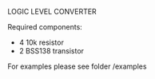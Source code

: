 LOGIC LEVEL CONVERTER

Required components:
  - 4 10k resistor
  - 2 BSS138 transistor

For examples please see folder /examples